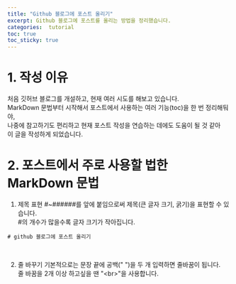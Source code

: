 ```yaml
---
title: "Github 블로그에 포스트 올리기"
excerpt: Github 블로그에 포스트를 올리는 방법을 정리했습니다.
categories:  tutorial
toc: true
toc_sticky: true
---
```


# 1. 작성 이유
처음 깃허브 블로그를 개설하고, 현재 여러 시도를 해보고 있습니다.  
MarkDown 문법부터 시작해서 포스트에서 사용하는 여러 기능(toc)을 한 번 정리해둬야,  
나중에 참고하기도 편리하고 현재 포스트 작성을 연습하는 데에도 도움이 될 것 같아  
이 글을 작성하게 되었습니다.

# 2. 포스트에서 주로 사용할 법한 MarkDown 문법
1. 제목 표현
\#~\######를 앞에 붙임으로써 제목(큰 글자 크기, 굵기)을 표현할 수 있습니다.  
\#의 개수가 많을수록 글자 크기가 작아집니다.  
```
# github 블로그에 포스트 올리기
```
<br>

2. 줄 바꾸기
기본적으로는 문장 끝에 공백(" ")을 두 개 입력하면 줄바꿈이 됩니다.  
줄 바꿈을 2개 이상 하고싶을 땐 "\<br>"을 사용합니다.